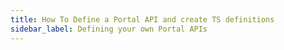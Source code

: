 ```yaml
---
title: How To Define a Portal API and create TS definitions
sidebar_label: Defining your own Portal APIs
---
```

